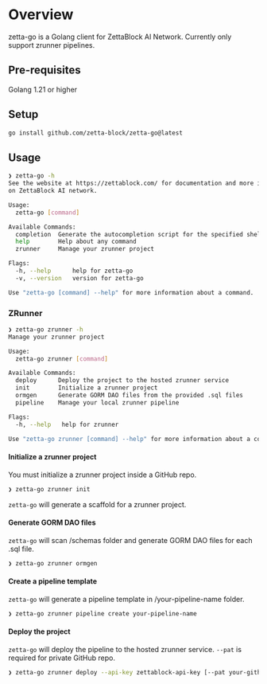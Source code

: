 # Overview

zetta-go is a Golang client for ZettaBlock AI Network. Currently only support zrunner pipelines.

## Pre-requisites
Golang 1.21 or higher

## Setup
```bash
go install github.com/zetta-block/zetta-go@latest
```

## Usage
```bash
❯ zetta-go -h
See the website at https://zettablock.com/ for documentation and more information about running code   
on ZettaBlock AI network.

Usage:
  zetta-go [command]

Available Commands:
  completion  Generate the autocompletion script for the specified shell
  help        Help about any command
  zrunner     Manage your zrunner project

Flags:
  -h, --help      help for zetta-go
  -v, --version   version for zetta-go

Use "zetta-go [command] --help" for more information about a command.
```

### ZRunner
```bash
❯ zetta-go zrunner -h
Manage your zrunner project

Usage:
  zetta-go zrunner [command]

Available Commands:
  deploy      Deploy the project to the hosted zrunner service
  init        Initialize a zrunner project
  ormgen      Generate GORM DAO files from the provided .sql files
  pipeline    Manage your local zrunner pipeline

Flags:
  -h, --help   help for zrunner

Use "zetta-go zrunner [command] --help" for more information about a command.
```

#### Initialize a zrunner project
You must initialize a zrunner project inside a GitHub repo.
```bash
❯ zetta-go zrunner init
```
`zetta-go` will generate a scaffold for a zrunner project.

#### Generate GORM DAO files
`zetta-go` will scan /schemas folder and generate GORM DAO files for each .sql file.
```bash
❯ zetta-go zrunner ormgen
```

#### Create a pipeline template
`zetta-go` will generate a pipeline template in /your-pipeline-name folder.
```bash
❯ zetta-go zrunner pipeline create your-pipeline-name
```

#### Deploy the project
`zetta-go` will deploy the pipeline to the hosted zrunner service. `--pat` is required for private GitHub repo.
```bash
❯ zetta-go zrunner deploy --api-key zettablock-api-key [--pat your-github-pat] 
```